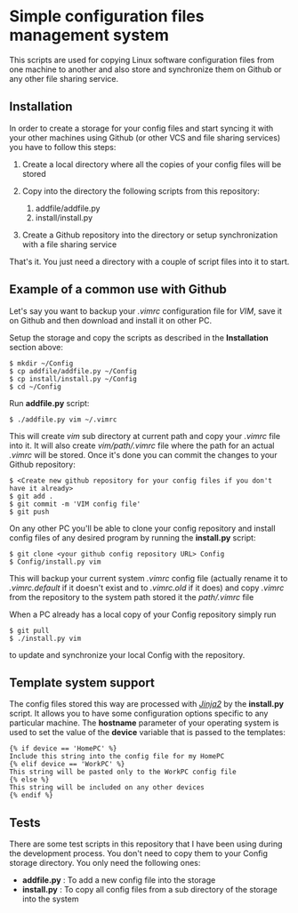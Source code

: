 # Simple configuration files management system

This scripts are used for copying Linux software configuration files from one machine to another and also store and synchronize them on Github or any other file sharing service.


## Installation

In order to create a storage for your config files and start syncing it with your other machines using Github (or other VCS and file sharing services) you have to follow this steps:

1. Create a local directory where all the copies of your config files will be stored
2. Copy into the directory the following scripts from this repository:

    1. addfile/addfile.py
    2. install/install.py

3. Create a Github repository into the directory or setup synchronization with a file sharing service

That's it. You just need a directory with a couple of script files into it to start.


## Example of a common use with Github
Let's say you want to backup your *.vimrc* configuration file for *VIM*, save it on Github and then download and install it on other PC. 

Setup the storage and copy the scripts as described in the **Installation** section above:

    $ mkdir ~/Config
    $ cp addfile/addfile.py ~/Config
    $ cp install/install.py ~/Config
    $ cd ~/Config

Run **addfile.py** script:

    $ ./addfile.py vim ~/.vimrc

This will create *vim* sub directory at current path and copy your *.vimrc* file into it. It will also create *vim/path/.vimrc* file where the path for an actual *.vimrc* will be stored. Once it's done you can commit the changes to your Github repository:

    $ <Create new github repository for your config files if you don't have it already>
    $ git add .
    $ git commit -m 'VIM config file'
    $ git push

On any other PC you'll be able to clone your config repository and install config files of any desired program by running the **install.py** script:

    $ git clone <your github config repository URL> Config
    $ Config/install.py vim

This will backup your current system *.vimrc* config file (actually rename it to *.vimrc.default* if it doesn't exist and to *.vimrc.old* if it does) and copy *.vimrc* from the repository to the system path stored it the *path/.vimrc* file

When a PC already has a local copy of your Config repository simply run

    $ git pull 
    $ ./install.py vim 

to update and synchronize your local Config with the repository.


## Template system support

The config files stored this way are processed with [*Jinja2*](https://jinja.palletsprojects.com/en/2.11.x/) by the **install.py** script. It allows you to have some configuration options specific to any particular machine. The **hostname** parameter of your operating system is used to set the value of the **device** variable that is passed to the templates:

    {% if device == 'HomePC' %}
    Include this string into the config file for my HomePC
    {% elif device == 'WorkPC' %}
    This string will be pasted only to the WorkPC config file
    {% else %}
    This string will be included on any other devices
    {% endif %}


## Tests

There are some test scripts in this repository that I have been using during the development process. You don't need to copy them to your Config storage directory. You only need the following ones:

*   **addfile.py** : To add a new config file into the storage
*   **install.py** : To copy all config files from a sub directory of the storage into the system

